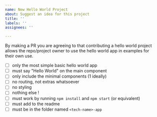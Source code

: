 ```yaml
---
name: New Hello World Project
about: Suggest an idea for this project
title: ''
labels: ''
assignees: ''

---
```


By making a PR you are agreeing to that contributing a hello world project allows the repo/project owner to use the hello world app in examples for their own use. 

- [ ] only the most simple basic hello world app
- [ ] must say "Hello World" on the main component
- [ ] only include the minimal components (1 ideally)
- [ ] no routing, not extras whatsoever
- [ ] no styling
- [ ] nothing else !
- [ ] must work by running `npm install` and `npm start` (or equivalent)
- [ ] must add to the readme
- [ ] must be in the folder named `<tech-name>-app`

